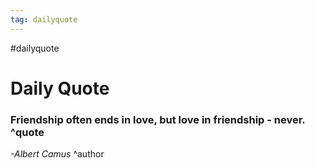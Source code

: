 ```yaml
---
tag: dailyquote
---
```


#dailyquote

# Daily Quote

### Friendship often ends in love, but love in friendship - never. ^quote
*-Albert Camus* ^author
